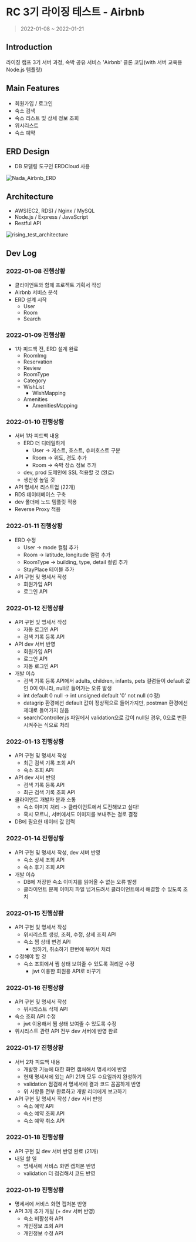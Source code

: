 # RC 3기 라이징 테스트 - Airbnb

> 2022-01-08 ~ 2022-01-21

## Introduction
라이징 캠프 3기 서버 과정, 숙박 공유 서비스 'Airbnb' 클론 코딩(with 서버 교육용 Node.js 템플릿)

## Main Features
- 회원가입 / 로그인
- 숙소 검색
- 숙소 리스트 및 상세 정보 조회
- 위시리스트
- 숙소 예약

## ERD Design
- DB 모델링 도구인 ERDCloud 사용

![Nada_Airbnb_ERD](https://user-images.githubusercontent.com/97224087/185791487-7d69f017-6bed-4b70-9e8b-be78122339cc.png)

## Architecture
- AWS(EC2, RDS) / Nginx / MySQL
- Node.js / Express / JavaScript
- Restful API

![rising_test_architecture](https://user-images.githubusercontent.com/97224087/185792382-6627b9e2-4772-43a7-8320-ce78ca2d3083.png)


## Dev Log

### 2022-01-08 진행상황
- 클라이언트와 함께 프로젝트 기획서 작성
- Airbnb 서비스 분석
- ERD 설계 시작
    - User
    - Room
    - Search

### 2022-01-09 진행상황
- 1차 피드백 전, ERD 설계 완료
    - RoomImg
    - Reservation
    - Review
    - RoomType
    - Category
    - WishList
        - WishMapping
    - Amenities
        - AmenitiesMapping

### 2022-01-10 진행상황
- 서버 1차 피드백 내용
    - ERD 더 디테일하게
        - User -> 게스트, 호스트, 슈퍼호스트 구분
        - Room -> 위도, 경도 추가
        - Room -> 숙박 장소 정보 추가
    - dev, prod 도메인에 SSL 적용할 것 (완료)
    - 생산성 높일 것
- API 명세서 리스트업 (22개)
- RDS 데이터베이스 구축
- dev 폴더에 노드 템플릿 적용
- Reverse Proxy 적용

### 2022-01-11 진행상황
- ERD 수정
  - User -> mode 컬럼 추가
  - Room -> latitude, longitude 컬럼 추가
  - RoomType -> building, type, detail 컬럼 추가
  - StayPlace 테이블 추가
- API 구현 및 명세서 작성
  - 회원가입 API
  - 로그인 API

### 2022-01-12 진행상황
- API 구현 및 명세서 작성
  - 자동 로그인 API
  - 검색 기록 등록 API
- API dev 서버 반영
  - 회원가입 API
  - 로그인 API
  - 자동 로그인 API
- 개발 이슈
  - 검색 기록 등록 API에서 adults, children, infants, pets 컬럼들이 default 값인 0이 아니라, null로 들어가는 오류 발생
  - int default 0 null -> int unsigned default '0' not null (수정)
  - datagrip 환경에선 default 값이 정상적으로 들어가지만, postman 환경에선 제대로 들어가지 않음
  - searchController.js 파일에서 validation으로 값이 null일 경우, 0으로 변환시켜주는 식으로 처리

### 2022-01-13 진행상황
- API 구현 및 명세서 작성
  - 최근 검색 기록 조회 API
  - 숙소 조회 API
- API dev 서버 반영
  - 검색 기록 등록 API
  - 최근 검색 기록 조회 API
- 클라이언트 개발자 분과 소통
  - 숙소 이미지 처리 -> 클라이언트에서 도전해보고 싶다!
  - 혹시 모르니, 서버에서도 이미지를 보내주는 걸로 결정
- DB에 필요한 데이터 값 입력

### 2022-01-14 진행상황
- API 구현 및 명세서 작성, dev 서버 반영
  - 숙소 상세 조회 API
  - 숙소 후기 조회 API
- 개발 이슈
  - DB에 저장한 숙소 이미지를 읽어올 수 없는 오류 발생
  - 클라이언트 분께 이미지 파일 넘겨드려서 클라이언트에서 해결할 수 있도록 조치

### 2022-01-15 진행상황
- API 구현 및 명세서 작성
  - 위시리스트 생성, 조회, 수정, 상세 조회 API
  - 숙소 찜 상태 변경 API
    - 찜하기, 취소하기 한번에 묶어서 처리
- 수정해야 할 것
  - 숙소 조회에서 찜 상태 보여줄 수 있도록 쿼리문 수정
    - jwt 이용한 회원용 API로 바꾸기

### 2022-01-16 진행상황
- API 구현 및 명세서 작성
  - 위시리스트 삭제 API
- 숙소 조회 API 수정
  - jwt 이용해서 찜 상태 보여줄 수 있도록 수정
- 위시리스트 관련 API 전부 dev 서버에 반영 완료

### 2022-01-17 진행상황
- 서버 2차 피드백 내용
  - 개발한 기능에 대한 화면 캡처해서 명세서에 반영
  - 현재 명세서에 있는 API 21개 모두 수요일까지 완성하기
  - validation 점검해서 명세서에 결과 코드 꼼꼼하게 반영
  - 위 사항들 전부 완료하고 개발 리더에게 보고하기
- API 구현 및 명세서 작성 / dev 서버 반영
  - 숙소 예약 API
  - 숙소 예약 조회 API
  - 숙소 예약 취소 API

### 2022-01-18 진행상황
- API 구현 및 dev 서버 반영 완료 (21개)
- 내일 할 일
  - 명세서에 서비스 화면 캡처본 반영
  - validation 더 점검해서 코드 반영

### 2022-01-19 진행상황
- 명세서에 서비스 화면 캡처본 반영
- API 3개 추가 개발 (+ dev 서버 반영)
  - 숙소 비활성화 API
  - 개인정보 조회 API
  - 개인정보 수정 API
